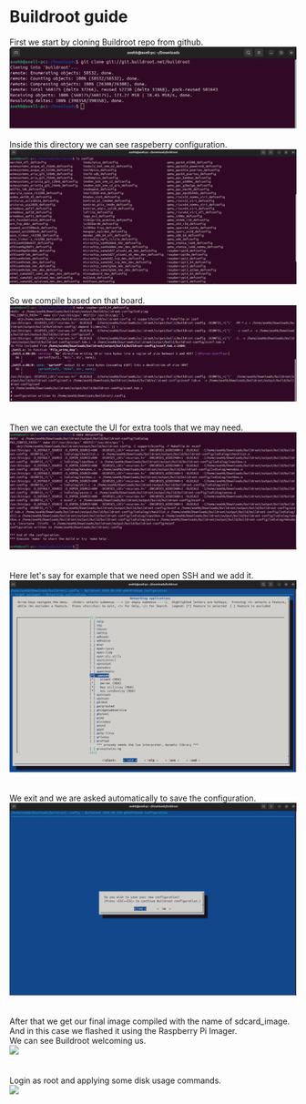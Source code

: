 # Buildroot guide

First we start by cloning Buildroot repo from github.<br>
![](buildroot_evidence/cloning_repo_1.png)<br><br>
Inside this directory we can see raspeberry configuration.<br>
![](buildroot_evidence/checking_for_boards_2.png)<br><br>
So we compile based on that board. 
![](buildroot_evidence/selecting_raspberry_3.png)<br><br>  
Then we can exectute the UI for extra tools that we may need.<br>
![](buildroot_evidence/Executing_the_UI_4.png)<br><br>  
Here let's say for example that we need open SSH and we add it.<br>
![](buildroot_evidence/Selecting_openssh_as_a_module_example_5.png)<br><br>  
We exit and we are asked automatically to save the configuration.<br> 
![](buildroot_evidence/save_configuration_and_make_the_file_6.png)<br><br>  
After that we get our final image compiled with the name of sdcard_image.  
And in this case we flashed it using the Raspberry Pi Imager.  
We can see Buildroot welcoming us.<br>
![](buildroot_evidence/Buildroot_login_7.jpg)<br><br>  
Login as root and applying some disk usage commands.<br>
![](buildroot_evidence/applying_commands_8.jpg)
